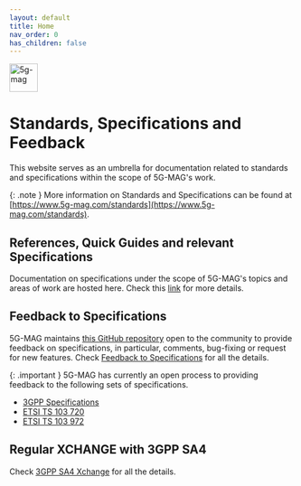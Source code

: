 ```yaml
---
layout: default
title: Home
nav_order: 0
has_children: false
---
```


<img src="{{site.baseurl}}/assets/images/5g-mag-logo-with-text.png" alt="5g-mag" style="height:50px">

# Standards, Specifications and Feedback
This website serves as an umbrella for documentation related to standards and specifications within the scope of 5G-MAG's work.

{: .note }
More information on Standards and Specifications can be found at [https://www.5g-mag.com/standards](https://www.5g-mag.com/standards).

## References, Quick Guides and relevant Specifications
Documentation on specifications under the scope of 5G-MAG's topics and areas of work are hosted here. Check this [link](pages/standards.html) for more details.

## Feedback to Specifications
5G-MAG maintains [this GitHub repository](https://github.com/5G-MAG/Standards/issues) open to the community to provide feedback on specifications, in particular, comments, bug-fixing or request for new features. Check [Feedback to Specifications](pages/feedback.html) for all the details.

{: .important }
5G-MAG has currently an open process to providing feedback to the following sets of specifications.
  * [3GPP Specifications](https://github.com/orgs/5G-MAG/projects/33/views/1)
  * [ETSI TS 103 720](https://github.com/orgs/5G-MAG/projects/32)
  * [ETSI TS 103 972](https://github.com/orgs/5G-MAG/projects/31)

## Regular XCHANGE with 3GPP SA4
Check [3GPP SA4 Xchange](pages/3gppsa4xchange.html) for all the details.
